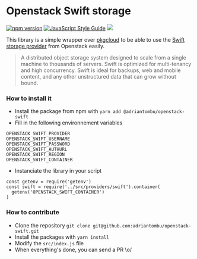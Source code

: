 # Openstack Swift storage

[![npm version](https://badge.fury.io/js/%40adriantombu%2Fopenstack-swift.svg)](https://badge.fury.io/js/%40adriantombu%2Fopenstack-swift) [![JavaScript Style Guide](https://img.shields.io/badge/code_style-standard-brightgreen.svg)](https://standardjs.com) [![](https://img.shields.io/badge/Buy%20me%20a%20tree-%F0%9F%8C%B3-lightgreen)](https://offset.earth/adrian)

This library is a simple wrapper over [pkgcloud](https://github.com/pkgcloud/pkgcloud) to be able to use the [Swift storage provider](https://docs.openstack.org/swift/latest/) from Openstack easily.

> A distributed object storage system designed to scale from a single machine to thousands of servers. Swift is optimized for multi-tenancy and high concurrency. Swift is ideal for backups, web and mobile content, and any other unstructured data that can grow without bound.

### How to install it

* Install the package from npm with `yarn add @adriantombu/openstack-swift`
* Fill in the following environnement variables

```
OPENSTACK_SWIFT_PROVIDER
OPENSTACK_SWIFT_USERNAME
OPENSTACK_SWIFT_PASSWORD
OPENSTACK_SWIFT_AUTHURL
OPENSTACK_SWIFT_REGION
OPENSTACK_SWIFT_CONTAINER
```

* Instanciate the library in your script

```
const getenv = require('getenv')
const swift = require('../src/providers/swift').container(
  getenv('OPENSTACK_SWIFT_CONTAINER')
)
```

### How to contribute

* Clone the repository `git clone git@github.com:adriantombu/openstack-swift.git`
* Install the packages with `yarn install`
* Modify the `src/index.js` file
* When everything's done, you can send a PR \o/
